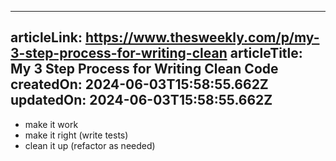 -----------------------
articleLink: https://www.thesweekly.com/p/my-3-step-process-for-writing-clean
articleTitle: My 3 Step Process for Writing Clean Code
createdOn: 2024-06-03T15:58:55.662Z
updatedOn: 2024-06-03T15:58:55.662Z
-----------------------

- make it work
- make it right (write tests)
- clean it up (refactor as needed)